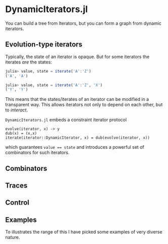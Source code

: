 # DynamicIterators.jl
You can build a tree from Iterators, but you can form a graph from dynamic iterators.

## Evolution-type iterators
Typically, the state of an iterator is opaque. But for some iterators
the iterates *are* the states:

```julia
julia> value, state = iterate('A':'Z')
('A', 'A')

julia> value, state = iterate('A':'Z', 'X')
('Y', 'Y')
```

This means that the states/iterates of an iterator can be modified in a
transparent way. This allows iterators not only to depend on each other, but to
*interact*.

`DynamicIterators.jl` embeds a constraint iterator protocol
```
evolve(iterator, x) -> y
dub(x) = (x,x)
iterate(iterator::DynamicIterator, x) = dub(evolve(iterator, x))
```

which guarantees `value == state` and introduces a powerful set of combinators
for such iterators.

## Combinators

## Traces

## Control



## Examples

To illustrates the range of this I have picked some examples of very diverse nature.
